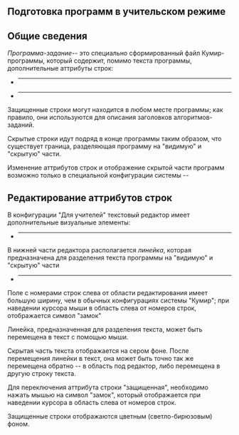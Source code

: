 ## Подготовка программ в учительском режиме

## Общие сведения

 *Программа-задание*-- это
            специально сформированный файл Кумир-программы, который содержит, помимо текста программы,
            дополнительные аттрибуты строк:

- ****

- ****

Защищенные строки могут находится в любом месте программы; как правило, они используются для
            описания заголовков алгоритмов-заданий.

Скрытые строки идут подряд в конце программы таким образом, что существует граница, разделяющая
            программу на "видимую" и "скрытую" части.

Изменение аттрибутов строк и отображение скрытой части программ возможно только в специальной
            конфигурации системы --

## Редактирование аттрибутов строк



В конфигурации "Для учителей" текстовый редактор имеет дополнительные визуальные элементы:

- ****

В нижней части редактора располагается *линейка*,
                    которая предназначена для разделения текста программы на "видимую" и
                    "скрытую" части

- ****

Поле с номерами строк слева от области редактирования имеет большую ширину, чем в обычных
                        конфигурациях системы "Кумир"; при наведении курсора мыши в область слева от номеров
                        строк, отображается символ "замок"

Линейка, предназначенная для разделения текста, может быть перемещена в текст с помощью мыши.

Скрытая часть текста отображается на сером фоне. После перемещения линейки в текст, она может быть точно так
            же перемещена обратно -- в область под редактор, либо перемещена в другую строку текста.

Для переключения аттрибута строки "защищенная", необходимо нажать мышью на символ "замок",
            который отображается при наведении курсора в область слева от номеров строк.

Защищенные строки отображаются цветным (светло-бирюзовым) фоном.
